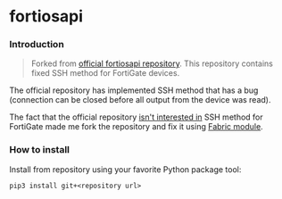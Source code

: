 # fortiosapi


### Introduction
> Forked from [official fortiosapi repository](https://github.com/fortinet-solutions-cse/fortiosapi). 
This repository contains fixed SSH method for FortiGate devices.

The official repository has implemented SSH method that has a bug (connection can be closed before all output from the device was read). 


The fact that the official repository [isn't interested in](https://github.com/fortinet-solutions-cse/fortiosapi/issues/76) SSH method for FortiGate made me fork the repository and fix it using [Fabric module](https://www.fabfile.org/). 


### How to install

Install from repository using your favorite Python package tool:
```
pip3 install git+<repository url>
```
